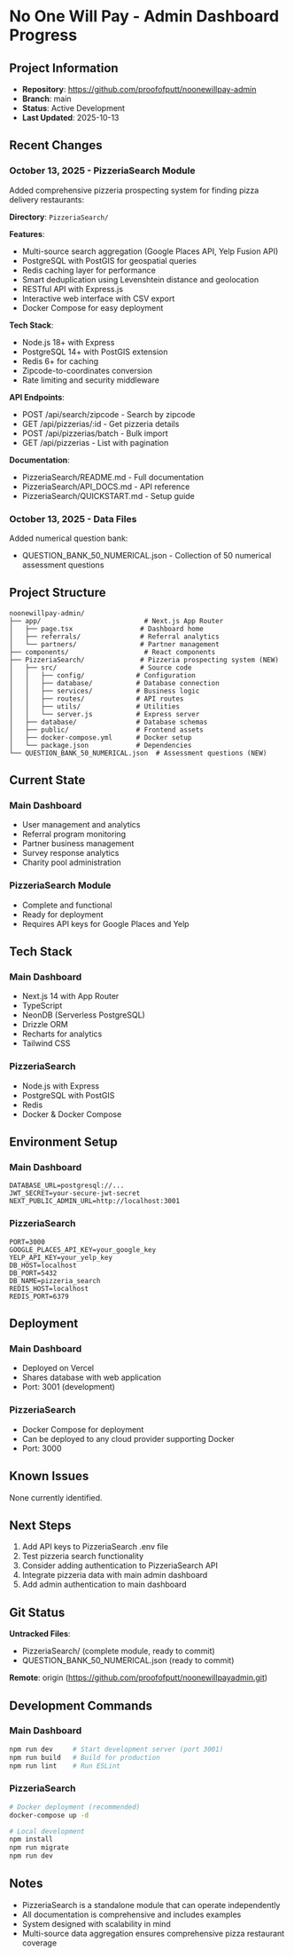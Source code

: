 # No One Will Pay - Admin Dashboard Progress

## Project Information

- **Repository**: https://github.com/proofofputt/noonewillpay-admin
- **Branch**: main
- **Status**: Active Development
- **Last Updated**: 2025-10-13

## Recent Changes

### October 13, 2025 - PizzeriaSearch Module

Added comprehensive pizzeria prospecting system for finding pizza delivery restaurants:

**Directory**: `PizzeriaSearch/`

**Features**:
- Multi-source search aggregation (Google Places API, Yelp Fusion API)
- PostgreSQL with PostGIS for geospatial queries
- Redis caching layer for performance
- Smart deduplication using Levenshtein distance and geolocation
- RESTful API with Express.js
- Interactive web interface with CSV export
- Docker Compose for easy deployment

**Tech Stack**:
- Node.js 18+ with Express
- PostgreSQL 14+ with PostGIS extension
- Redis 6+ for caching
- Zipcode-to-coordinates conversion
- Rate limiting and security middleware

**API Endpoints**:
- POST /api/search/zipcode - Search by zipcode
- GET /api/pizzerias/:id - Get pizzeria details
- POST /api/pizzerias/batch - Bulk import
- GET /api/pizzerias - List with pagination

**Documentation**:
- PizzeriaSearch/README.md - Full documentation
- PizzeriaSearch/API_DOCS.md - API reference
- PizzeriaSearch/QUICKSTART.md - Setup guide

### October 13, 2025 - Data Files

Added numerical question bank:
- QUESTION_BANK_50_NUMERICAL.json - Collection of 50 numerical assessment questions

## Project Structure

```
noonewillpay-admin/
├── app/                          # Next.js App Router
│   ├── page.tsx                 # Dashboard home
│   ├── referrals/               # Referral analytics
│   └── partners/                # Partner management
├── components/                   # React components
├── PizzeriaSearch/              # Pizzeria prospecting system (NEW)
│   ├── src/                     # Source code
│   │   ├── config/             # Configuration
│   │   ├── database/           # Database connection
│   │   ├── services/           # Business logic
│   │   ├── routes/             # API routes
│   │   ├── utils/              # Utilities
│   │   └── server.js           # Express server
│   ├── database/               # Database schemas
│   ├── public/                 # Frontend assets
│   ├── docker-compose.yml      # Docker setup
│   └── package.json            # Dependencies
└── QUESTION_BANK_50_NUMERICAL.json  # Assessment questions (NEW)
```

## Current State

### Main Dashboard
- User management and analytics
- Referral program monitoring
- Partner business management
- Survey response analytics
- Charity pool administration

### PizzeriaSearch Module
- Complete and functional
- Ready for deployment
- Requires API keys for Google Places and Yelp

## Tech Stack

### Main Dashboard
- Next.js 14 with App Router
- TypeScript
- NeonDB (Serverless PostgreSQL)
- Drizzle ORM
- Recharts for analytics
- Tailwind CSS

### PizzeriaSearch
- Node.js with Express
- PostgreSQL with PostGIS
- Redis
- Docker & Docker Compose

## Environment Setup

### Main Dashboard
```env
DATABASE_URL=postgresql://...
JWT_SECRET=your-secure-jwt-secret
NEXT_PUBLIC_ADMIN_URL=http://localhost:3001
```

### PizzeriaSearch
```env
PORT=3000
GOOGLE_PLACES_API_KEY=your_google_key
YELP_API_KEY=your_yelp_key
DB_HOST=localhost
DB_PORT=5432
DB_NAME=pizzeria_search
REDIS_HOST=localhost
REDIS_PORT=6379
```

## Deployment

### Main Dashboard
- Deployed on Vercel
- Shares database with web application
- Port: 3001 (development)

### PizzeriaSearch
- Docker Compose for deployment
- Can be deployed to any cloud provider supporting Docker
- Port: 3000

## Known Issues

None currently identified.

## Next Steps

1. Add API keys to PizzeriaSearch .env file
2. Test pizzeria search functionality
3. Consider adding authentication to PizzeriaSearch API
4. Integrate pizzeria data with main admin dashboard
5. Add admin authentication to main dashboard

## Git Status

**Untracked Files**:
- PizzeriaSearch/ (complete module, ready to commit)
- QUESTION_BANK_50_NUMERICAL.json (ready to commit)

**Remote**: origin (https://github.com/proofofputt/noonewillpayadmin.git)

## Development Commands

### Main Dashboard
```bash
npm run dev     # Start development server (port 3001)
npm run build   # Build for production
npm run lint    # Run ESLint
```

### PizzeriaSearch
```bash
# Docker deployment (recommended)
docker-compose up -d

# Local development
npm install
npm run migrate
npm run dev
```

## Notes

- PizzeriaSearch is a standalone module that can operate independently
- All documentation is comprehensive and includes examples
- System designed with scalability in mind
- Multi-source data aggregation ensures comprehensive pizza restaurant coverage
